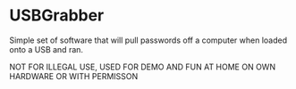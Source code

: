 # USBGrabber
Simple set of software that will pull passwords off a computer when loaded onto a USB and ran. 

NOT FOR ILLEGAL USE, USED FOR DEMO AND FUN AT HOME ON OWN HARDWARE OR WITH PERMISSON
